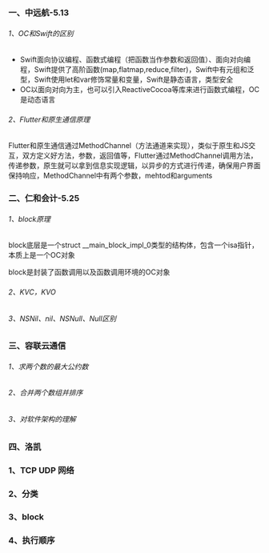 ### 一、中远航-5.13

###### 1、OC和Swift的区别

- Swift面向协议编程、函数式编程（把函数当作参数和返回值）、面向对向编程，Swift提供了高阶函数(map,flatmap,reduce,filter)，Swift中有元组和泛型，Swift使用let和var修饰常量和变量，Swift是静态语言，类型安全
- OC以面向对向为主，也可以引入ReactiveCocoa等库来进行函数式编程，OC是动态语言

###### 2、Flutter和原生通信原理

Flutter和原生通信通过MethodChannel（方法通道来实现），类似于原生和JS交互，双方定义好方法，参数，返回值等，Flutter通过MethodChannel调用方法，传递参数，原生就可以拿到信息实现逻辑，以异步的方式进行传递，确保用户界面保持响应，MethodChannel中有两个参数，mehtod和arguments

### 二、仁和会计-5.25

###### 1、block原理

block底层是一个struct __main_block_impl_0类型的结构体，包含一个isa指针，本质上是一个OC对象

block是封装了函数调用以及函数调用环境的OC对象

###### 2、KVC，KVO

###### 3、NSNil、nil、NSNull、Null区别

### 三、容联云通信

###### 1、求两个数的最大公约数

###### 2、合并两个数组并排序

###### 3、对软件架构的理解

### 四、洛凯

### 1、TCP UDP 网络

### 2、分类

### 3、block

### 4、执行顺序

